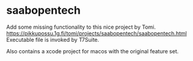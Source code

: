 saabopentech
============

Add some missing functionality to this nice project by Tomi.
https://pikkupossu.1g.fi/tomi/projects/saabopentech/saabopentech.html
Executable file is invoked by T7Suite.

Also contains a xcode project for macos with the original feature set.
